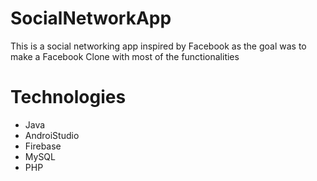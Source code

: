 # SocialNetworkApp
This is a social networking app inspired by Facebook as the goal was to make a Facebook Clone with most of the functionalities

# Technologies
* Java
* AndroiStudio
* Firebase
* MySQL
* PHP

